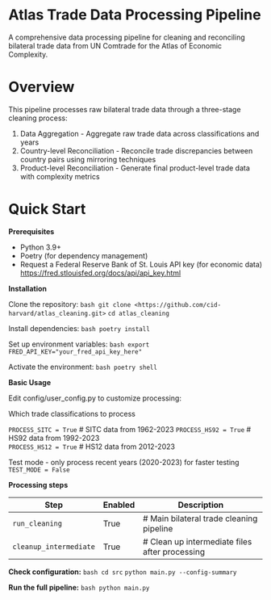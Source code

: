 # Atlas Trade Data Processing Pipeline
A comprehensive data processing pipeline for cleaning and reconciling bilateral trade data from UN Comtrade for the Atlas of Economic Complexity.

# Overview
This pipeline processes raw bilateral trade data through a three-stage cleaning process:

1. Data Aggregation - Aggregate raw trade data across classifications and years
2. Country-level Reconciliation - Reconcile trade discrepancies between country pairs using mirroring techniques
3. Product-level Reconciliation - Generate final product-level trade data with complexity metrics

# Quick Start

**Prerequisites**

- Python 3.9+
- Poetry (for dependency management)
- Request a Federal Reserve Bank of St. Louis API key (for economic data)
    https://fred.stlouisfed.org/docs/api/api_key.html 

**Installation**

Clone the repository:
`bash git clone <https://github.com/cid-harvard/atlas_cleaning.git>`
`cd atlas_cleaning`

Install dependencies:
`bash poetry install`

Set up environment variables:
`bash export FRED_API_KEY="your_fred_api_key_here"`

Activate the environment:
`bash poetry shell`

**Basic Usage**

Edit config/user_config.py to customize processing:

Which trade classifications to process

`PROCESS_SITC = True`   # SITC data from 1962-2023
`PROCESS_HS92 = True`   # HS92 data from 1992-2023  
`PROCESS_HS12 = True`   # HS12 data from 2012-2023

Test mode - only process recent years (2020-2023) for faster testing
`TEST_MODE = False`

**Processing steps**

| Step                    | Enabled   | Description   
| ----------------------- | ----------| -----------------------------------------------| 
| `run_cleaning`          | True      | # Main bilateral trade cleaning pipeline       | 
| `cleanup_intermediate`  | True      | # Clean up intermediate files after processing |


**Check configuration:**
`bash cd src`
`python main.py --config-summary`

**Run the full pipeline:**
`bash python main.py`








